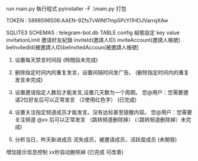run main.py 執行程式
pyinstaller -F .\main.py 打包

TOKEN : 5898596506:AAEN-9Zfs7vWlNf7mp5PcYl1HOJVarrqXAw

SQLITE3
SCHEMAS : telegram-bot.db
TABLE 
config            組態設定     key   value
invitationLimit   邀请好友紀錄 inviteId(邀請人ID)  inviteAccount(邀請人帳號) beInvitedId(被邀請人ID)beInvitedAccoun(被邀請人帳號)


1. 设置每天禁言时间段
(時間段未完成)

2. 删除指定时间内的重复发言，设置间隔时间发广告。 
(删除指定时间内的重复发言未完成)

3. 设置邀请指定人数后才能发言,设置几天数为一个周期。 您@用户：您需要邀请2位好友后可以正常发言  （2使用红色字）
(已完成)

4. 设置关注指定频道成员才能发言。没有达标甚至提醒内容。 您@用户：您需要关注频道 @xx 后可以正常发言  （跳转频道删除掉）
(（跳转频道删除掉）未完成)

5. 分析当日，昨天新进成员 流失成员，被邀请成员，活跃度成员
(未開發)


增加提示信息控制 xx秒自动删除掉
(已完成 可改善)
